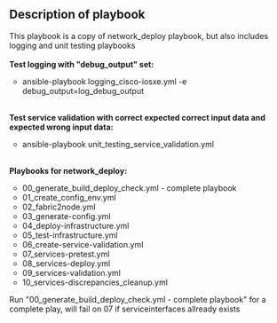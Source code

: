 <!DOCTYPE html>
<html>
<body>

<h2>Description of playbook</h2>

This playbook is a copy of network_deploy playbook, but also includes logging and unit testing playbooks 
<br>
<br>
<b>Test logging with "debug_output" set:</b>
<ol style="list-style-type:circle">
  <li>ansible-playbook logging_cisco-iosxe.yml -e debug_output=log_debug_output</li>
</ol> 
<br>
<b>Test service validation with correct expected correct input data and expected wrong input data:</b>
<ol style="list-style-type:circle">
  <li>ansible-playbook unit_testing_service_validation.yml 
</li>
</ol> 
<br>
<b>Playbooks for network_deploy:</b>
<ol style="list-style-type:circle">
  <li>00_generate_build_deploy_check.yml - complete playbook </li>
  <li>01_create_config_env.yml</li>
  <li>02_fabric2node.yml</li>
  <li>03_generate-config.yml</li>
  <li>04_deploy-infrastructure.yml</li>
  <li>05_test-infrastructure.yml</li>
  <li>06_create-service-validation.yml</li>
  <li>07_services-pretest.yml</li>
  <li>08_services-deploy.yml</li>
  <li>09_services-validation.yml</li>
  <li>10_services-discrepancies_cleanup.yml</li>
  
</ol> 

Run "00_generate_build_deploy_check.yml - complete playbook" for a complete play, will fail on 07 if serviceinterfaces allready exists

</body>
</html>
